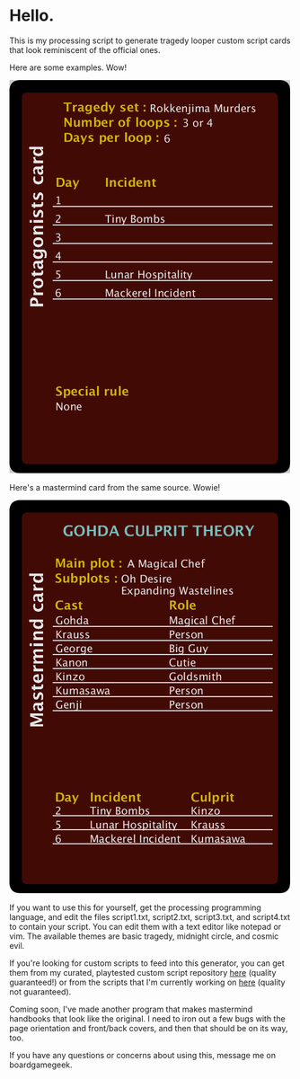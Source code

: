 # Hello.

This is my processing script to generate tragedy looper custom script cards that look reminiscent of the official ones.

Here are some examples. Wow!

![godha](gohda.png "very cool")

Here's a mastermind card from the same source. Wowie!

![gohda](gohdamm.png "neato")

If you want to use this for yourself, get the processing programming language, and edit the files script1.txt, script2.txt, script3.txt, and script4.txt to contain your script. You can edit them with a text editor like notepad or vim. The available themes are basic tragedy, midnight circle, and cosmic evil.

If you're looking for custom scripts to feed into this generator, you can get them from my curated, playtested custom script repository [here](https://github.com/Redless/script-collection) (quality guaranteed!) or from the scripts that I'm currently working on [here](https://github.com/Redless/looper-workbench) (quality not guaranteed).

Coming soon, I've made another program that makes mastermind handbooks that look like the original. I need to iron out a few bugs with the page orientation and front/back covers, and then that should be on its way, too.

If you have any questions or concerns about using this, message me on boardgamegeek.
